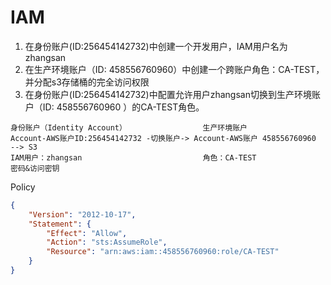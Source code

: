 # IAM

1. 在身份账户(ID:256454142732)中创建一个开发用户，IAM用户名为zhangsan
2. 在生产环境账户（ID: 458556760960）中创建一个跨账户角色：CA-TEST，并分配s3存储桶的完全访问权限
3. 在身份账户(ID:256454142732)中配置允许用户zhangsan切换到生产环境账户（ID: 458556760960 ）的CA-TEST角色。

```ascii
身份账户（Identity Account）                 生产环境账户
Account-AWS账户ID:256454142732 -切换账户-> Account-AWS账户 458556760960  --> S3
IAM用户：zhangsan                           角色：CA-TEST
密码&访问密钥
```

Policy

```json
{
    "Version": "2012-10-17",
    "Statement": {
        "Effect": "Allow",
        "Action": "sts:AssumeRole",
        "Resource": "arn:aws:iam::458556760960:role/CA-TEST"
    }
}
```
